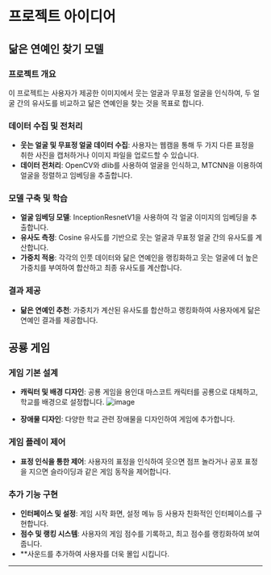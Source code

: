 # 프로젝트 아이디어

## 닮은 연예인 찾기 모델

### 프로젝트 개요

이 프로젝트는 사용자가 제공한 이미지에서 웃는 얼굴과 무표정 얼굴을 인식하여, 두 얼굴 간의 유사도를 비교하고 닮은 연예인을 찾는 것을 목표로 합니다.

### 데이터 수집 및 전처리

- **웃는 얼굴 및 무표정 얼굴 데이터 수집**: 사용자는 웹캠을 통해 두 가지 다른 표정을 취한 사진을 캡처하거나 이미지 파일을 업로드할 수 있습니다.
- **데이터 전처리**: OpenCV와 dlib를 사용하여 얼굴을 인식하고, MTCNN을 이용하여 얼굴을 정렬하고 임베딩을 추출합니다.

### 모델 구축 및 학습

- **얼굴 임베딩 모델**: InceptionResnetV1을 사용하여 각 얼굴 이미지의 임베딩을 추출합니다.
- **유사도 측정**: Cosine 유사도를 기반으로 웃는 얼굴과 무표정 얼굴 간의 유사도를 계산합니다.
- **가중치 적용**: 각각의 인풋 데이터와 닮은 연예인을 랭킹화하고 웃는 얼굴에 더 높은 가중치를 부여하여 합산하고 최종 유사도를 계산합니다.

### 결과 제공

- **닮은 연예인 추천**: 가중치가 계산된 유사도를 합산하고 랭킹화하여 사용자에게 닮은 연예인 결과를 제공합니다.

## 공룡 게임

### 게임 기본 설계

- **캐릭터 및 배경 디자인**: 공룡 게임을 용인대 마스코트 캐릭터를 공룡으로 대체하고, 학교를 배경으로 설정합니다.
![image](https://github.com/user-attachments/assets/a1632827-6603-4f89-854a-9df13d3923a4)

- **장애물 디자인**: 다양한 학교 관련 장애물을 디자인하여 게임에 추가합니다.

### 게임 플레이 제어

- **표정 인식을 통한 제어**: 사용자의 표정을 인식하여 웃으면 점프 놀라거나 공포 표정을 지으면 슬라이딩과 같은 게임 동작을 제어합니다.


### 추가 기능 구현

- **인터페이스 및 설정**: 게임 시작 화면, 설정 메뉴 등 사용자 친화적인 인터페이스를 구현합니다.
- **점수 및 랭킹 시스템**: 사용자의 게임 점수를 기록하고, 최고 점수를 랭킹화하여 보여줍니다.
- **사운드를 추가하여 사용자를 더욱 몰입 시킵니다.
---

